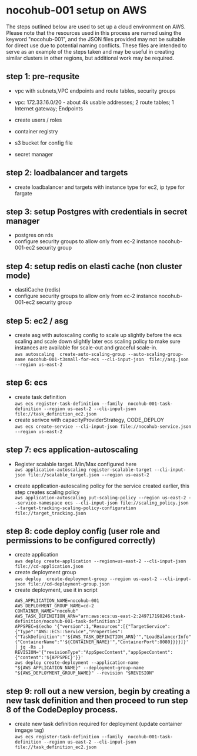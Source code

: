 # nocohub-001 setup on AWS
The steps outlined below are used to set up a cloud environment on AWS. Please note that the resources used in this process are named using the keyword "nocohub-001", and the JSON files provided may not be suitable for direct use due to potential naming conflicts. These files are intended to serve as an example of the steps taken and may be useful in creating similar clusters in other regions, but additional work may be required.

## step 1: pre-requsite
- vpc with subnets,VPC endpoints and route tables, security groups 
- vpc: 172.33.16.0/20 - about 4k usable addresses; 2 route tables; 1 Internet gateway; Endpoints

- create users / roles
- container registry 
- s3 bucket for config file 
- secret manager

## step 2: loadbalancer and targets
- create loadbalancer and targets with instance type for ec2, ip type for fargate

## step 3: setup Postgres with credentials in secret manager
- postgres on rds
- configure security groups to allow only from ec-2 instance nocohub-001-ec2 security group

## step 4: setup redis on elasti cache (non cluster mode)
- elastiCache (redis)
- configure security groups to allow only from ec-2 instance nocohub-001-ec2 security group

## step 5: ec2 / asg
- create asg with autoscaling config to scale up slightly before the ecs scaling and scale down slightly later ecs scaling policy to make sure instances are available for scale-out and graceful scale-in. \
`
aws autoscaling  create-auto-scaling-group --auto-scaling-group-name nocohub-001-t3small-for-ecs --cli-input-json  file://asg.json --region us-east-2
`

## step 6: ecs 
- create task definition \
`aws ecs register-task-definition --family  nocohub-001-task-definition --region us-east-2 --cli-input-json file://task_definition_ec2.json`
- create serivce with capacityProviderStrategy, CODE_DEPLOY \
`aws ecs create-service --cli-input-json file://nocohub-service.json --region us-east-2`

## step 7:  ecs application-autoscaling
- Register scalable target. Min/Max configured here \
`aws application-autoscaling register-scalable-target --cli-input-json file://scalable_target.json --region us-east-2`

- create application-autoscaling policy for the service created earlier, this step creates scaling policy \
`aws application-autoscaling put-scaling-policy --region us-east-2 --service-namespace ecs --cli-input-json file://scaling_policy.json --target-tracking-scaling-policy-configuration file://target_tracking.json `

## step 8: code deploy config (user role and permissions to be configured correctly)
- create application \
`aws deploy create-application --region=us-east-2 --cli-input-json file://cd-application.json`
- create deployment group \
`aws deploy  create-deployment-group --region us-east-2 --cli-input-json file://cd-deployment-group.json`
- create deployment, use it in script 
    ```
    AWS_APPLICATION_NAME=nocohub-001
    AWS_DEPLOYMENT_GROUP_NAME=cd-2
    CONTAINER_NAME="nocohub"
    AWS_TASK_DEFINITION_ARN="arn:aws:ecs:us-east-2:249717198246:task-definition/nocohub-001-task-definition:3"
    APPSPEC=$(echo '{"version":1,"Resources":[{"TargetService":{"Type":"AWS::ECS::Service","Properties":{"TaskDefinition":"'${AWS_TASK_DEFINITION_ARN}'","LoadBalancerInfo":{"ContainerName":"'${CONTAINER_NAME}'","ContainerPort":8080}}}}]}' | jq -Rs .)
    REVISION='{"revisionType":"AppSpecContent","appSpecContent":{"content":'${APPSPEC}'}}'
    aws deploy create-deployment --application-name "${AWS_APPLICATION_NAME}" --deployment-group-name "${AWS_DEPLOYMENT_GROUP_NAME}" --revision "$REVISION"
    ```

## step 9: roll out a new version, begin by creating a new task definition and then proceed to run step 8 of the CodeDeploy process.
- create new task definition required for deployment (update container imgage tag) \
`aws ecs register-task-definition --family  nocohub-001-task-definition --region us-east-2 --cli-input-json file://task_definition_ec2.json`



